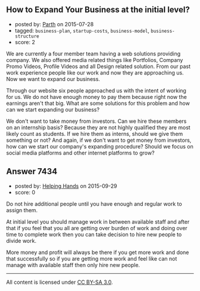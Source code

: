 ## How to Expand Your Business at the initial level?

- posted by: [Parth](https://stackexchange.com/users/5769943/parth) on 2015-07-28
- tagged: `business-plan`, `startup-costs`, `business-model`, `business-structure`
- score: 2

We are currently a four member team having a web solutions providing company. We also offered media related things like Portfolios, Company Promo Videos, Profile Videos and all Design related solution. From our past work experience people like our work and now they are approaching us. Now we want to expand our business.

Through our website six people approached us with the intent of working for us. We do not have enough money to pay them because right now the earnings aren't that big. What are some solutions for this problem and how can we start expanding our business?

We don't want to take money from investors. Can we hire these members on an internship basis? Because they are not highly qualified they are most likely count as students. If we hire them as interns, should we give them something or not? And again, if we don't want to get money from investors, how can we start our company's expanding procedure? Should we focus on social media platforms and other internet platforms to grow?


## Answer 7434

- posted by: [Helping Hands](https://stackexchange.com/users/5276537/helping-hands) on 2015-09-29
- score: 0

Do not hire additional people until you have enough and regular work to assign them.

At initial level you should manage work in between available staff and after that if you feel that you all are getting over burden of work and doing over time to complete work then you can take decision to hire new people to divide work.

More money and profit will always be there if you get more work and done that successfully so if you are getting more work and feel like can not manage with available staff then only hire new people.



---

All content is licensed under [CC BY-SA 3.0](https://creativecommons.org/licenses/by-sa/3.0/).
